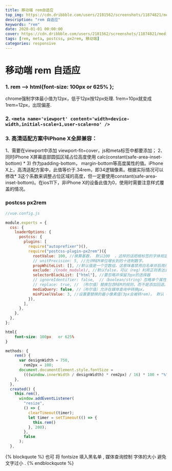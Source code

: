 ```yaml
---
title: 移动端 rem自适应
top_img: https://cdn.dribbble.com/users/2181562/screenshots/11874821/media/7f180ffc5c497dabfb96f9dac1647ddb.jpg
description: "rem 自适应"
keywords: "rem"
date: 2020-01-01 00:00:00
cover: https://cdn.dribbble.com/users/2181562/screenshots/11874821/media/7f180ffc5c497dabfb96f9dac1647ddb.jpg
tags: [rem, meta, postcss, px2rem, 移动端]
categories: responsive
---
```


# 移动端 rem 自适应

### 1. rem --> html{font-size: 100px   or 625%   };
   chrome强制字体最小值为12px，低于12px按12px处理.
   1rem=10px就变成1rem=12px，出现偏差.


### 2. `<meta name='viewport' content='width=device-width,initial-scale=1,user-scale=no' />`

### 3. 高清适配方案中iPhone X全屏兼容：
  1、需要在viewport中添加 viewport-fit=cover，js和meta标签中都要添加；
  2、同时iPhone X屏幕底部圆弧区域占位高度使用 calc(constant(safe-area-inset-bottom) * 3) 作为padding-bottom， margin-bottom等高度属性的值。iPhone X上，高清适配方案中，此值等价于.34rem，即34逻辑像素。根据实际情况可以修改* 3这个系数来调整占位区域的高度，但一定要使用constant(safe-area-inset-bottom)。在ios11下，非iPhone X的设备此值为0，使用时需要注意样式覆盖的情况。

### postcss   px2rem
```js
//vue.config.js

module.exports = {
  css: {
    loaderOptions: {
      postcss: {
        plugins: [
          require("autoprefixer")(),
          require("postcss-plugin-px2rem")({
            rootValue: 100, //换算基数， 默认100  ，这样的话把根标签的字体规定为1rem为100px,这样就可以从设计稿上量出多少个px直接在代码中写多上px了。
            // unitPrecision: 5, //允许REM单位增长到的十进制数字。
            propWhiteList: [], //默认值是一个空数组，这意味着禁用白名单并启用所有属性。
            exclude: /(node_module)/, //默认false，可以（reg）利用正则表达式排除某些文件夹的方法，例如/(node_module)\/如果想把前端UI框架内的px也转换成rem，请把此属性设为默认值
            selectorBlackList: ["html"], //要忽略并保留为px的选择器
            // ignoreIdentifier: false,  //（boolean/string）忽略单个属性的方法，启用ignoreidentifier后，replace将自动设置为true。
            // replace: true, // （布尔值）替换包含REM的规则，而不是添加回退。
            mediaQuery: false, //（布尔值）允许在媒体查询中转换px。
            minPixelValue: 3, //设置要替换的最小像素值(3px会被转rem)。 默认 0
          }),
        ],
      },
    },
  },
};
```

```css
html{
	font-size: 100px   or 625%  
}
```

```js
methods: {
    rem() {
      var designWidth = 750,
        rem2px = 100;
      document.documentElement.style.fontSize =
        (((window.innerWidth / designWidth) * rem2px) / 16) * 100 + "%";
    },
  },
  created() {
    this.rem(),
      window.addEventListener(
        "resize",
        () => {
          clearTimeout(timer);
          let timer = setTimeout(() => {
            this.rem()
          }, 200);
        },
        false
      );
  },
```




{% blockquote  %}
也可 将 fontsize  填入黑名单 , 媒体查询控制 字体的大小 避免 文字过小  .
{% endblockquote %}

